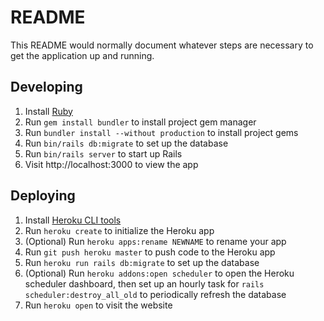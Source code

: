 # README

This README would normally document whatever steps are necessary to get the
application up and running.

## Developing

1. Install [Ruby](https://www.ruby-lang.org/en/documentation/installation/)
2. Run `gem install bundler` to install project gem manager
3. Run `bundler install --without production` to install project gems
4. Run `bin/rails db:migrate` to set up the database
5. Run `bin/rails server` to start up Rails
6. Visit http://localhost:3000 to view the app

## Deploying

1. Install [Heroku CLI tools](https://devcenter.heroku.com/articles/heroku-cli)
2. Run `heroku create` to initialize the Heroku app
3. (Optional) Run `heroku apps:rename NEWNAME` to rename your app
4. Run `git push heroku master` to push code to the Heroku app
5. Run `heroku run rails db:migrate` to set up the database
6. (Optional) Run `heroku addons:open scheduler` to open the Heroku scheduler dashboard, then set up an hourly task for `rails scheduler:destroy_all_old` to periodically refresh the database
7. Run `heroku open` to visit the website

